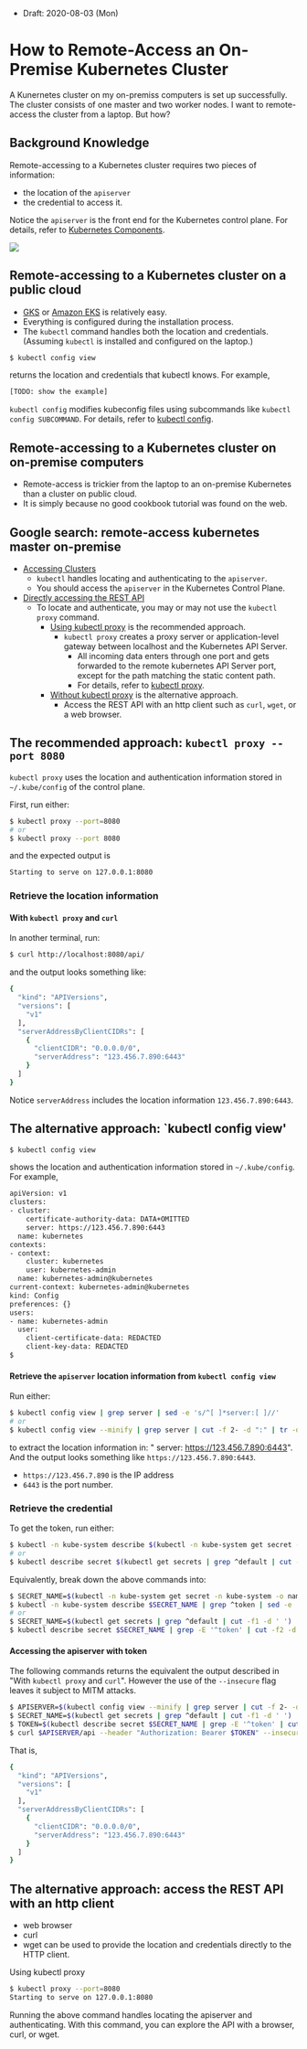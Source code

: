 * Draft: 2020-08-03 (Mon)

# How to Remote-Access an On-Premise Kubernetes Cluster
A Kunernetes cluster on my on-premiss computers is set up successfully. The cluster consists of one master and two worker nodes. 
I want to remote-access the cluster from a laptop. But how?

## Background Knowledge
Remote-accessing to a Kubernetes cluster requires two pieces of information:
* the location of the `apiserver`
* the credential to access it.

Notice the `apiserver` is the front end for the Kubernetes control plane. For details, refer to [Kubernetes Components](https://kubernetes.io/docs/concepts/overview/components/).

<img src="images/components-of-kubernetes.png">

## Remote-accessing to a Kubernetes cluster on a public cloud
* [GKS](https://cloud.google.com/kubernetes-engine) or [Amazon EKS](https://aws.amazon.com/eks/?nc1=h_ls) is relatively easy.
* Everything is configured during the installation process.
* The `kubectl` command handles both the location and credentials. (Assuming `kubectl` is installed and configured on the laptop.)
```bash
$ kubectl config view
```
returns the location and credentials that kubectl knows. For example,
```bash
[TODO: show the example]
```
`kubectl config` modifies kubeconfig files using subcommands like `kubectl config SUBCOMMAND`. For details, refer to [kubectl config](https://kubernetes.io/docs/reference/generated/kubectl/kubectl-commands#config).

## Remote-accessing to a Kubernetes cluster on on-premise computers
* Remote-access is trickier from the laptop to an on-premise Kubernetes than a cluster on public cloud.
* It is simply because no good cookbook tutorial was found on the web.

## Google search: remote-access kubernetes master on-premise
* [Accessing Clusters](https://kubernetes.io/docs/tasks/access-application-cluster/access-cluster/)
  * `kubectl` handles locating and authenticating to the `apiserver`.
  * You should access the `apiserver` in the Kubernetes Control Plane.
* [Directly accessing the REST API](https://kubernetes.io/docs/tasks/access-application-cluster/access-cluster/#directly-accessing-the-rest-api)
  * To locate and authenticate, you may or may not use the `kubectl proxy` command.
    * [Using kubectl proxy](https://kubernetes.io/docs/tasks/access-application-cluster/access-cluster/#using-kubectl-proxy) is the recommended approach.
      * `kubectl proxy` creates a proxy server or application-level gateway between localhost and the Kubernetes API Server.
        * All incoming data enters through one port and gets forwarded to the remote kubernetes API Server port, except for the path matching the static content path.
        * For details, refer to [kubectl proxy](https://kubernetes.io/docs/reference/generated/kubectl/kubectl-commands#proxy).
    * [Without kubectl proxy](https://kubernetes.io/docs/tasks/access-application-cluster/access-cluster/#without-kubectl-proxy) is the alternative approach.
      * Access the REST API with an http client such as `curl`, `wget`, or a web browser.

## The recommended approach: `kubectl proxy --port 8080`
`kubectl proxy` uses the location and authentication information stored in `~/.kube/config` of the control plane.

First, run either:
```bash
$ kubectl proxy --port=8080
# or
$ kubectl proxy --port 8080
```
and the expected output is
```bash
Starting to serve on 127.0.0.1:8080
```

### Retrieve the location information
#### With `kubectl proxy` and `curl`
In another terminal, run:
```bash
$ curl http://localhost:8080/api/
```
and the output looks something like:
```bash
{
  "kind": "APIVersions",
  "versions": [
    "v1"
  ],
  "serverAddressByClientCIDRs": [
    {
      "clientCIDR": "0.0.0.0/0",
      "serverAddress": "123.456.7.890:6443"
    }
  ]
}
```
Notice `serverAddress` includes the location information `123.456.7.890:6443`.

## The alternative approach: `kubectl config view'
```bash
$ kubectl config view
```
shows the location and authentication information stored in `~/.kube/config`. For example,
```bash
apiVersion: v1
clusters:
- cluster:
    certificate-authority-data: DATA+OMITTED
    server: https://123.456.7.890:6443
  name: kubernetes
contexts:
- context:
    cluster: kubernetes
    user: kubernetes-admin
  name: kubernetes-admin@kubernetes
current-context: kubernetes-admin@kubernetes
kind: Config
preferences: {}
users:
- name: kubernetes-admin
  user:
    client-certificate-data: REDACTED
    client-key-data: REDACTED
$
```

#### Retrieve the `apiserver` location information from `kubectl config view`
Run either:
  ```bash
  $ kubectl config view | grep server | sed -e 's/^[ ]*server:[ ]//'
  # or
  $ kubectl config view --minify | grep server | cut -f 2- -d ":" | tr -d
  ```
to extract the location information in: "    server: https://123.456.7.890:6443". And the output looks something like `https://123.456.7.890:6443`.
  * `https://123.456.7.890` is the IP address
  * `6443` is the port number.

### Retrieve the credential
To get the token, run either:
```bash
$ kubectl -n kube-system describe $(kubectl -n kube-system get secret -n kube-system -o name | grep namespace) | grep ^token | sed -e 's/^token:[ ]*//'
# or
$ kubectl describe secret $(kubectl get secrets | grep ^default | cut -f1 -d ' ') | grep -E '^token' | cut -f2 -d':' | tr -d " "
```
Equivalently, break down the above commands into:
```bash
$ SECRET_NAME=$(kubectl -n kube-system get secret -n kube-system -o name | grep namespace)
$ kubectl -n kube-system describe $SECRET_NAME | grep ^token | sed -e 's/^token:[ ]*//'
# or 
$ SECRET_NAME=$(kubectl get secrets | grep ^default | cut -f1 -d ' ')
$ kubectl describe secret $SECRET_NAME | grep -E '^token' | cut -f2 -d':' | tr -d " "
```

#### Accessing the apiserver with token
The following commands returns the equivalent the output described in "With `kubectl proxy` and `curl`". However the use of the `--insecure` flag leaves it subject to MITM attacks.
```bash
$ APISERVER=$(kubectl config view --minify | grep server | cut -f 2- -d ":" | tr -d " ")
$ SECRET_NAME=$(kubectl get secrets | grep ^default | cut -f1 -d ' ')
$ TOKEN=$(kubectl describe secret $SECRET_NAME | grep -E '^token' | cut -f2 -d':' | tr -d " ")
$ curl $APISERVER/api --header "Authorization: Bearer $TOKEN" --insecure
```
That is,
```bash
{
  "kind": "APIVersions",
  "versions": [
    "v1"
  ],
  "serverAddressByClientCIDRs": [
    {
      "clientCIDR": "0.0.0.0/0",
      "serverAddress": "123.456.7.890:6443"
    }
  ]
}
```


## The alternative approach: access the REST API with an http client
* web browser
* curl
* wget
can be used to provide the location and credentials directly to the HTTP client.

Using kubectl proxy
```bash
$ kubectl proxy --port=8080
Starting to serve on 127.0.0.1:8080
```
Running the above command handles locating the apiserver and authenticating. 
With this command, you can explore the API with a browser, curl, or wget.
